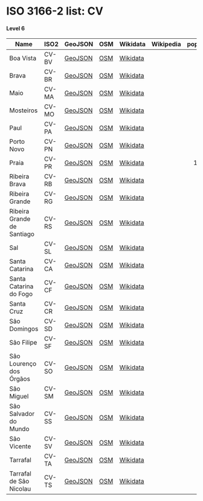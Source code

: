 # ISO 3166-2 list: CV


#### Level 6
Name | ISO2 | GeoJSON | OSM | Wikidata | Wikipedia | population 
--- | --- | --- | --- | --- | --- | --: 
Boa Vista | CV-BV | [GeoJSON](../../export/geojson/q8/iso2/CV/CV-BV.geojson) | [OSM](https://www.openstreetmap.org/relation/3830195) | [Wikidata](https://www.wikidata.org/wiki/Q2721025) |  | 8,696
Brava | CV-BR | [GeoJSON](../../export/geojson/q8/iso2/CV/CV-BR.geojson) | [OSM](https://www.openstreetmap.org/relation/3830196) | [Wikidata](https://www.wikidata.org/wiki/Q2571624) |  | 
Maio | CV-MA | [GeoJSON](../../export/geojson/q8/iso2/CV/CV-MA.geojson) | [OSM](https://www.openstreetmap.org/relation/3830197) | [Wikidata](https://www.wikidata.org/wiki/Q2551133) |  | 
Mosteiros | CV-MO | [GeoJSON](../../export/geojson/q8/iso2/CV/CV-MO.geojson) | [OSM](https://www.openstreetmap.org/relation/4021361) | [Wikidata](https://www.wikidata.org/wiki/Q516835) |  | 9,524
Paul | CV-PA | [GeoJSON](../../export/geojson/q8/iso2/CV/CV-PA.geojson) | [OSM](https://www.openstreetmap.org/relation/4019982) | [Wikidata](https://www.wikidata.org/wiki/Q1475374) |  | 6,997
Porto Novo | CV-PN | [GeoJSON](../../export/geojson/q8/iso2/CV/CV-PN.geojson) | [OSM](https://www.openstreetmap.org/relation/4019980) | [Wikidata](https://www.wikidata.org/wiki/Q1552897) |  | 18,028
Praia | CV-PR | [GeoJSON](../../export/geojson/q8/iso2/CV/CV-PR.geojson) | [OSM](https://www.openstreetmap.org/relation/4021586) | [Wikidata](https://www.wikidata.org/wiki/Q497019) |  | 130,271
Ribeira Brava | CV-RB | [GeoJSON](../../export/geojson/q8/iso2/CV/CV-RB.geojson) | [OSM](https://www.openstreetmap.org/relation/4019942) | [Wikidata](https://www.wikidata.org/wiki/Q747221) |  | 7,580
Ribeira Grande | CV-RG | [GeoJSON](../../export/geojson/q8/iso2/CV/CV-RG.geojson) | [OSM](https://www.openstreetmap.org/relation/4019981) | [Wikidata](https://www.wikidata.org/wiki/Q1355642) |  | 18,890
Ribeira Grande de Santiago | CV-RS | [GeoJSON](../../export/geojson/q8/iso2/CV/CV-RS.geojson) | [OSM](https://www.openstreetmap.org/relation/4021587) | [Wikidata](https://www.wikidata.org/wiki/Q499620) |  | 
Sal | CV-SL | [GeoJSON](../../export/geojson/q8/iso2/CV/CV-SL.geojson) | [OSM](https://www.openstreetmap.org/relation/3830198) | [Wikidata](https://www.wikidata.org/wiki/Q2721003) |  | 
Santa Catarina | CV-CA | [GeoJSON](../../export/geojson/q8/iso2/CV/CV-CA.geojson) | [OSM](https://www.openstreetmap.org/relation/4021581) | [Wikidata](https://www.wikidata.org/wiki/Q494882) |  | 
Santa Catarina do Fogo | CV-CF | [GeoJSON](../../export/geojson/q8/iso2/CV/CV-CF.geojson) | [OSM](https://www.openstreetmap.org/relation/4021362) | [Wikidata](https://www.wikidata.org/wiki/Q2608046) |  | 
Santa Cruz | CV-CR | [GeoJSON](../../export/geojson/q8/iso2/CV/CV-CR.geojson) | [OSM](https://www.openstreetmap.org/relation/4021582) | [Wikidata](https://www.wikidata.org/wiki/Q497472) |  | 
São Domingos | CV-SD | [GeoJSON](../../export/geojson/q8/iso2/CV/CV-SD.geojson) | [OSM](https://www.openstreetmap.org/relation/4021585) | [Wikidata](https://www.wikidata.org/wiki/Q499009) |  | 
São Filipe | CV-SF | [GeoJSON](../../export/geojson/q8/iso2/CV/CV-SF.geojson) | [OSM](https://www.openstreetmap.org/relation/4021363) | [Wikidata](https://www.wikidata.org/wiki/Q6430079) |  | 22,227
São Lourenço dos Órgãos | CV-SO | [GeoJSON](../../export/geojson/q8/iso2/CV/CV-SO.geojson) | [OSM](https://www.openstreetmap.org/relation/4021584) | [Wikidata](https://www.wikidata.org/wiki/Q494726) |  | 
São Miguel | CV-SM | [GeoJSON](../../export/geojson/q8/iso2/CV/CV-SM.geojson) | [OSM](https://www.openstreetmap.org/relation/4021579) | [Wikidata](https://www.wikidata.org/wiki/Q494874) |  | 
São Salvador do Mundo | CV-SS | [GeoJSON](../../export/geojson/q8/iso2/CV/CV-SS.geojson) | [OSM](https://www.openstreetmap.org/relation/4021583) | [Wikidata](https://www.wikidata.org/wiki/Q494877) |  | 
São Vicente | CV-SV | [GeoJSON](../../export/geojson/q8/iso2/CV/CV-SV.geojson) | [OSM](https://www.openstreetmap.org/relation/3830199) | [Wikidata](https://www.wikidata.org/wiki/Q648842) |  | 76,107
Tarrafal | CV-TA | [GeoJSON](../../export/geojson/q8/iso2/CV/CV-TA.geojson) | [OSM](https://www.openstreetmap.org/relation/4021580) | [Wikidata](https://www.wikidata.org/wiki/Q499598) |  | 18,561
Tarrafal de São Nicolau | CV-TS | [GeoJSON](../../export/geojson/q8/iso2/CV/CV-TS.geojson) | [OSM](https://www.openstreetmap.org/relation/4019943) | [Wikidata](https://www.wikidata.org/wiki/Q1895853) |  | 5,237
